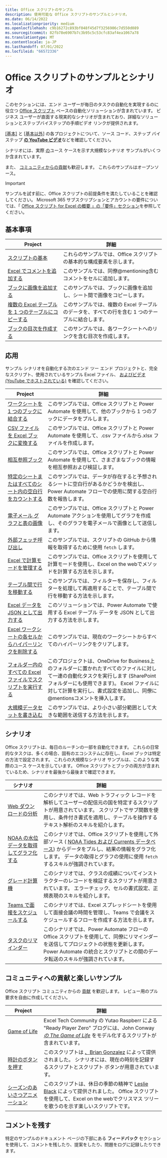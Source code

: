 ```yaml
---
title: Office スクリプトのサンプル
description: 使用可能な Office スクリプトのサンプルとシナリオ。
ms.date: 06/14/2022
ms.localizationpriority: medium
ms.openlocfilehash: c9b16272c893bf048f45d7f3256906c7d550d089
ms.sourcegitcommit: 82fb78e6907b7c3b95c5c53cfc83af4ea1067a78
ms.translationtype: MT
ms.contentlocale: ja-JP
ms.lasthandoff: 07/01/2022
ms.locfileid: "66572336"
---
```

# <a name="office-scripts-samples-and-scenarios"></a>Office スクリプトのサンプルとシナリオ

このセクションには、エンド ユーザーが毎日のタスクの自動化を実現するのに役立つ [Office スクリプト](../../overview/excel.md) ベースの自動化ソリューションが含まれています。 ビジネス ユーザーが直面する現実的なシナリオが含まれており、詳細なソリューションとステップバイステップの手順ビデオ リンクが提供されます。

[[基本]](#basics) と [[基本以外](#beyond-the-basics)] の各プロジェクトについて、ソース コード、ステップ バイ ステップ [**の YouTube ビデオ**](https://www.youtube.com/playlist?list=PLr3zVPZrMOUMl88fs8uc2GGAePRnNe6m0)などを確認してください。

シナリオには、実際 [の](#scenarios)ユース ケースを示す大規模なシナリオ サンプルがいくつか含まれています。

また、 [コミュニティからの貢献](#community-contributions-and-fun-samples)も歓迎します。 これらのサンプルはオープンソース。

> [!IMPORTANT]
> サンプルを試す前に、Office スクリプトの前提条件を満たしていることを確認してください。 Microsoft 365 サブスクリプションとアカウントの要件については、「 [Office スクリプト for Excel の概要 」の「要件」セクション](../../overview/excel.md#requirements)を参照してください。

## <a name="basics"></a>基本事項

| Project | 詳細 |
|---------|---------|
| [スクリプトの基本](excel-samples.md) | これらのサンプルでは、Office スクリプトの基本的な構成要素を示します。 |
| [Excel でコメントを追加する](add-excel-comments.md) | このサンプルでは、同僚@mentioning含むコメントをセルに追加します。 |
| [ブックに画像を追加する](add-image-to-workbook.md) | このサンプルでは、ブックに画像を追加し、シート間で画像をコピーします。|
| [複数の Excel テーブルを 1 つのテーブルにコピーする](copy-tables-combine.md) | このサンプルでは、複数の Excel テーブルのデータを、すべての行を含む 1 つのテーブルに結合します。 |
| [ブックの目次を作成する](table-of-contents.md) | このサンプルでは、各ワークシートへのリンクを含む目次を作成します。 |

## <a name="beyond-the-basics"></a>応用

サンプル シナリオを自動化する次のエンド ツー エンド プロジェクトと、完全なスクリプト、使用されているサンプル Excel ファイル、 [およびビデオ (YouTube でホストされている)](https://www.youtube.com/playlist?list=PLr3zVPZrMOUMl88fs8uc2GGAePRnNe6m0) を確認してください。

| Project | 詳細 |
|---------|---------|
| [ワークシートを 1 つのブックに結合する](combine-worksheets-into-single-workbook.md) | このサンプルでは、Office スクリプトと Power Automate を使用して、他のブックから 1 つのブックにデータをプルします。 |
| [CSV ファイルを Excel ブックに変換する](convert-csv.md) | このサンプルでは、Office スクリプトと Power Automate を使用して、.csv ファイルから.xlsx ファイルを作成します。 |
| [相互参照ブック](excel-cross-reference.md) | このサンプルでは、Office スクリプトと Power Automate を使用して、さまざまなブックの情報を相互参照および検証します。 |
| [特定のシートまたはすべてのシート内の空白行をカウントする](count-blank-rows.md) | このサンプルでは、データが存在すると予想されるシートに空白行があるかどうかを検出し、Power Automate フローでの使用に関する空白行数を報告します。 |
| [電子メール グラフと表の画像](email-images-chart-table.md) | このサンプルでは、Office スクリプトと Power Automate アクションを使用してグラフを作成し、そのグラフを電子メールで画像として送信します。 |
| [外部フェッチ呼び出し](external-fetch-calls.md) | このサンプルでは、スクリプトの GitHub から情報を取得するために使用 `fetch` します。 |
| [Excel で計算モードを管理する](excel-calculation.md) | このサンプルでは、Office スクリプトを使用して計算モードを使用し、Excel on the webでメソッドを計算する方法を示します。 |
| [テーブル間で行を移動する](move-rows-across-tables.md) | このサンプルでは、フィルターを保存し、フィルターを処理して再適用することで、テーブル間で行を移動する方法を示します。 |
| [Excel データを JSON として出力する](get-table-data.md) | このソリューションでは、Power Automate で使用する Excel テーブル データを JSON として出力する方法を示します。 |
| [Excel ワークシートの各セルからハイパーリンクを削除する](remove-hyperlinks-from-cells.md) | このサンプルでは、現在のワークシートからすべてのハイパーリンクをクリアします。 |
| [フォルダー内のすべての Excel ファイルでスクリプトを実行する](automate-tasks-on-all-excel-files-in-folder.md) | このプロジェクトは、OneDrive for Business上のフォルダーに置かれたすべてのファイルに対して一連の自動化タスクを実行します (SharePoint フォルダーにも使用できます)。 Excel ファイルに対して計算を実行し、書式設定を追加し、同僚に@mentionsコメントを挿入します。 |
| [大規模データセットを書き込む](write-large-dataset.md) | このサンプルでは、より小さい部分範囲として大きな範囲を送信する方法を示します。 |

## <a name="scenarios"></a>シナリオ

Office スクリプトは、毎日のルーチンの一部を自動化できます。 これらの日常的なタスクは、多くの場合、固有のエコシステムに存在し、Excel ブックは特定の方法で設定されます。 これらの大規模なシナリオ サンプルは、このような実際のユース ケースを示しています。 Office スクリプトとブックの両方が含まれているため、シナリオを最後から最後まで確認できます。

| シナリオ | 詳細 |
|---------|---------|
| [Web ダウンロードの分析](../scenarios/analyze-web-downloads.md) | このシナリオでは、Web トラフィック レコードを解析してユーザーの配信元の国を特定するスクリプトが用意されています。 スクリプトでサブ関数を使用し、条件付き書式を適用し、テーブルを操作するテキスト解析のスキルを紹介します。 |
| [NOAA の水位データを取得してグラフ化する](../scenarios/noaa-data-fetch.md) | このシナリオでは、Office スクリプトを使用して外部ソース ( [NOAA Tides および Currents データベース](https://tidesandcurrents.noaa.gov/)) からデータをプルし、結果の情報をグラフ化します。 データの取得とグラフの使用に使用 `fetch` するスキルが強調されています。 |
| [グレード計算機](../scenarios/grade-calculator.md) | このシナリオでは、クラスの成績についてインストラクターのレコードを検証するスクリプトが用意されています。 エラーチェック、セルの書式設定、正規表現のスキルを紹介します。 |
| [Teams で面接をスケジュールする](../scenarios/schedule-interviews-in-teams.md) | このシナリオでは、Excel スプレッドシートを使用して面接会議の時間を管理し、Teams で会議をスケジュールするフローを作成する方法を示します。 |
| [タスクのリマインダー](../scenarios/task-reminders.md) | このシナリオでは、Power Automate フローの Office スクリプトを使用して、同僚にリマインダーを送信してプロジェクトの状態を更新します。 Power Automate の統合とスクリプトとの間のデータ転送のスキルが強調されています。 |

## <a name="community-contributions-and-fun-samples"></a>コミュニティへの貢献と楽しいサンプル

Office スクリプト コミュニティからの [貢献](https://github.com/OfficeDev/office-scripts-docs/blob/master/Contributing.md) を歓迎します。 レビュー用のプル要求を自由に作成してください。

| Project | 詳細 |
|---------|---------|
| [Game of Life](https://techcommunity.microsoft.com/t5/excel-blog/ready-player-zero/ba-p/2246208) | Excel Tech Community の Yutao Raspberr による "Ready Player Zero" ブログには、John Conway [*の The Game of Life*](https://en.wikipedia.org/wiki/Conway%27s_Game_of_Life) をモデル化するスクリプトが含まれています。 |
| [時計のボタンを押す](../scenarios/punch-clock.md) | このスクリプトは [、Brian Gonzalez](https://github.com/b-gonzalez) によって提供されました。 シナリオには、現在の時刻を記録するスクリプトとスクリプト ボタンが用意されています。 |
| [シーズンのあいさつアニメーション](community-seasons-greetings.md) | このスクリプトは、休日の季節の精神で [Leslie Black](https://www.linkedin.com/in/lesblackconsultant/) によって提供されました。 Office スクリプトを使用して、Excel on the webでクリスマス ツリーを歌うのを示す楽しいスクリプトです。 |

## <a name="leave-a-comment"></a>コメントを残す

特定のサンプルのドキュメント ページの下部にある **フィードバック** セクションを使用して、コメントを残したり、提案をしたり、問題をログに記録したりできます。
